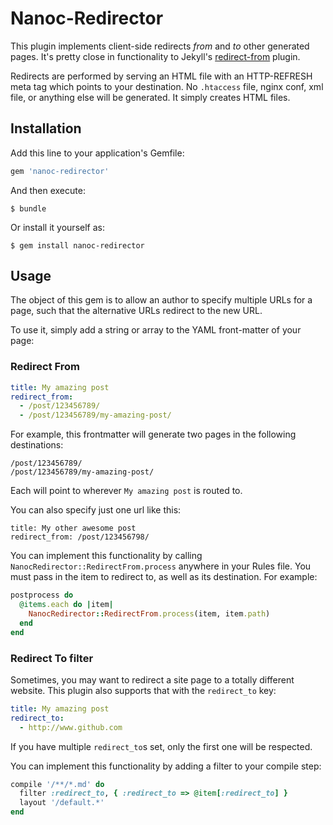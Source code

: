 # Nanoc-Redirector

This plugin implements client-side redirects _from_ and _to_ other generated pages. It's pretty close in functionality to Jekyll's [redirect-from](https://github.com/jekyll/jekyll-redirect-from) plugin.

Redirects are performed by serving an HTML file with an HTTP-REFRESH meta
tag which points to your destination. No `.htaccess` file, nginx conf, xml
file, or anything else will be generated. It simply creates HTML files.

## Installation

Add this line to your application's Gemfile:

```ruby
gem 'nanoc-redirector'
```

And then execute:

    $ bundle

Or install it yourself as:

    $ gem install nanoc-redirector

## Usage

The object of this gem is to allow an author to specify multiple URLs for a
page, such that the alternative URLs redirect to the new URL.

To use it, simply add a string or array to the YAML front-matter of your page:

### Redirect From

``` yaml
title: My amazing post
redirect_from:
  - /post/123456789/
  - /post/123456789/my-amazing-post/
```

For example, this frontmatter will generate two pages in the following destinations:

```
/post/123456789/
/post/123456789/my-amazing-post/
```

Each will point to wherever `My amazing post` is routed to.

You can also specify just one url like this:

```text
title: My other awesome post
redirect_from: /post/123456798/
```

You can implement this functionality by calling `NanocRedirector::RedirectFrom.process` anywhere in your Rules file. You must pass in the item to redirect to, as well as its destination. For example:

``` ruby
postprocess do
  @items.each do |item|
    NanocRedirector::RedirectFrom.process(item, item.path)
  end
end
```

### Redirect To filter

Sometimes, you may want to redirect a site page to a totally different website. This plugin also supports that with the `redirect_to` key:

``` yaml
title: My amazing post
redirect_to:
  - http://www.github.com
```

If you have multiple `redirect_to`s set, only the first one will be respected.

You can implement this functionality by adding a filter to your compile step:

``` ruby
compile '/**/*.md' do
  filter :redirect_to, { :redirect_to => @item[:redirect_to] }
  layout '/default.*'
end
```
